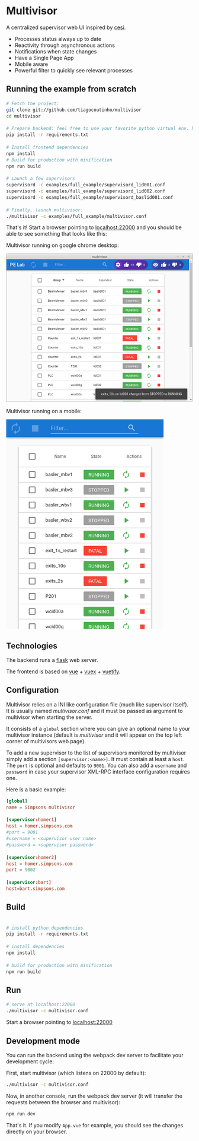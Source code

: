 # Multivisor

A centralized supervisor web UI inspired by [cesi](https://github.com/gamegos/cesi).

* Processes status always up to date
* Reactivity through asynchronous actions
* Notifications when state changes
* Have a Single Page App
* Mobile aware
* Powerful filter to quickly see relevant processes

## Running the example from scratch

```bash
# Fetch the project:
git clone git://github.com/tiagocoutinho/multivisor
cd multivisor

# Prepare backend: feel free to use your favorite python virtual env. here
pip install -r requirements.txt

# Install frontend dependencies
npm install
# Build for production with minification
npm run build

# Launch a few supervisors
supervisord -c examples/full_example/supervisord_lid001.conf
supervisord -c examples/full_example/supervisord_lid002.conf
supervisord -c examples/full_example/supervisord_baslid001.conf

# Finally, launch multivisor:
./multivisor -c examples/full_example/multivisor.conf
```

That's it! Start a browser pointing to [localhost:22000](http://localhost:22000) and
you should be able to see something that looks like this:

Multivisor running on google chrome desktop:

![multivisor on chrome desktop app mode](doc/multivisor_desktop.png)

Multivisor running on a mobile:

![multivisor on mobile](doc/multivisor_mobile.png)


## Technologies

The backend runs a [flask](http://flask.pocoo.org/) web server.

The frontend is based on [vue](https://vuejs.org/) + [vuex](https://vuex.vuejs.org/) + [vuetify](https://vuetifyjs.com/).


## Configuration

Multivisor relies on a INI like configuration file (much like supervisor itself). It is usually named *multivisor.conf* and it
must be passed as argument to multivisor when starting the server.

It consists of a `global` section where you can give an optional
name to your multivisor instance (default is *multivisor* and
it will appear on the top left corner of multivisors web page).

To add a new supervisor to the list of supervisors monitored by
multivisor simply add a section `[supervisor:<name>]`. It must
contain at least a `host`. The `port`  is optional and defaults
to `9001`. You can also add a `username` and `password` in case
your supervisor XML-RPC interface configuration requires one.

Here is a basic example:

```toml
[global]
name = Simpsons multivisor

[supervisor:homer1]
host = homer.simpsons.com
#port = 9001
#username = <supervisor user name>
#password = <supervisor password>

[supervisor:homer2]
host = homer.simpsons.com
port = 9002

[supervisor:bart]
host=bart.simpsons.com
```

## Build

``` bash

# install python dependencies
pip install -r requirements.txt

# install dependencies
npm install

# build for production with minification
npm run build


```

## Run

``` bash
# serve at localhost:22000
./multivisor -c multivisor.conf
```

Start a browser pointing to [localhost:22000](http://localhost:22000)

## Development mode

You can run the backend using the webpack dev server to facilitate your development cycle:

First, start multivisor (which listens on 22000 by default):

``` bash
./multivisor -c multivisor.conf
```

Now, in another console, run the webpack dev server (it will
transfer the requests between the browser and multivisor):

``` bash
npm run dev
```

That's it. If you modify `App.vue` for example, you should see the changes directly on your browser.
